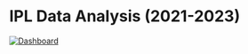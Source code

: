 # IPL Data Analysis (2021-2023)

[![Dashboard](https://img.shields.io/badge/Project-IPL%20Dashboard-8338ec)](https://app.powerbi.com/groups/me/reports/a627e286-ad09-466e-898d-b5f87e019972/f40f2f1288eaf0b22d1c?experience=power-bi)

